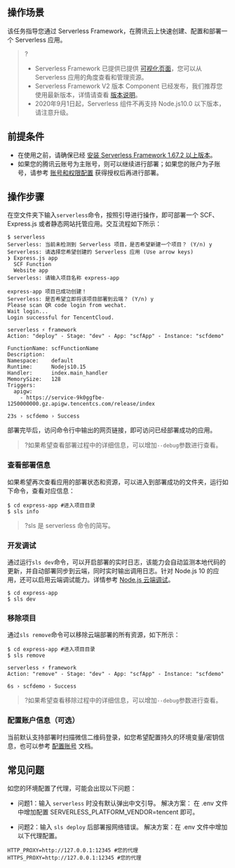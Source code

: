## 操作场景
该任务指导您通过 Serverless Framework，在腾讯云上快速创建、配置和部署一个 Serverless 应用。
>?
>- Serverless Framework 已提供已提供 [可视化页面](https://serverless.cloud.tencent.com/)，您可以从 Serverless 应用的角度查看和管理资源。
>- Serverless Framework V2 版本 Component 已经发布，我们推荐您使用最新版本，详情请查看 [版本说明](https://cloud.tencent.com/document/product/1154/44912)。
>- 2020年9月1日起，Serverless 组件不再支持 Node.js10.0 以下版本，请注意升级。

## 前提条件
- 在使用之前，请确保已经 [安装 Serverless Framework 1.67.2 以上版本](https://cloud.tencent.com/document/product/1154/42990)。
- 如果您的腾讯云账号为主账号，则可以继续进行部署；如果您的账户为子账号，请参考 [账号和权限配置](https://cloud.tencent.com/document/product/1154/43006) 获得授权后再进行部署。

## 操作步骤

在空文件夹下输入`serverless`命令，按照引导进行操作，即可部署一个 SCF、Express.js 或者静态网站托管应用。交互流程如下所示：

```
$ serverless
Serverless: 当前未检测到 Serverless 项目，是否希望新建一个项目？ (Y/n) y
Serverless: 请选择您希望创建的 Serverless 应用 (Use arrow keys)
❯ Express.js app 
  SCF Function 
  Website app 
Serverless: 请输入项目名称 express-app

express-app 项目已成功创建！
Serverless: 是否希望立即将该项目部署到云端？ (Y/n) y
Please scan QR code login from wechat. 
Wait login...
Login successful for TencentCloud. 

serverless ⚡ framework
Action: "deploy" - Stage: "dev" - App: "scfApp" - Instance: "scfdemo"

FunctionName: scfFunctionName
Description:  
Namespace:    default
Runtime:      Nodejs10.15
Handler:      index.main_handler
MemorySize:   128
Triggers: 
  apigw: 
    - https://service-9k0ggfbe-1250000000.gz.apigw.tencentcs.com/release/index

23s › scfdemo › Success
```

部署完毕后，访问命令行中输出的网页链接，即可访问已经部署成功的应用。
>?如果希望查看部署过程中的详细信息，可以增加`--debug`参数进行查看。


### 查看部署信息

如果希望再次查看应用的部署状态和资源，可以进入到部署成功的文件夹，运行如下命令，查看对应信息：

```
$ cd express-app #进入项目目录
$ sls info
```
>?sls 是 serverless 命令的简写。

### 开发调试

通过运行`sls dev`命令，可以开启部署的实时日志，该能力会自动监测本地代码的更新，并自动部署同步到云端，同时实时输出调用日志。针对 Node.js 10 的应用，还可以启用云端调试能力。详情参考 [Node.js 云端调试](https://cloud.tencent.com/document/product/1154/43220)。

```
$ cd express-app
$ sls dev
```

### 移除项目

通过`sls remove`命令可以移除云端部署的所有资源，如下所示：

```
$ cd express-app #进入项目目录
$ sls remove

serverless ⚡ framework
Action: "remove" - Stage: "dev" - App: "scfApp" - Instance: "scfdemo"

6s › scfdemo › Success
```

>?如果希望查看移除过程中的详细信息，可以增加`--debug`参数进行查看。

### 配置账户信息（可选）

当前默认支持部署时扫描微信二维码登录，如您希望配置持久的环境变量/密钥信息，也可以参考 [配置账号](https://cloud.tencent.com/document/product/1154/43006) 文档。

## 常见问题
如您的环境配置了代理，可能会出现以下问题：

- 问题1：输入 `serverless` 时没有默认弹出中文引导。
解决方案： 在 .env 文件中增加配置 SERVERLESS_PLATFORM_VENDOR=tencent 即可。

- 问题2：输入 `sls deploy` 后部署报网络错误。
解决方案：在 .env 文件中增加以下代理配置。
```
HTTP_PROXY=http://127.0.0.1:12345 #您的代理
HTTPS_PROXY=http://127.0.0.1:12345 #您的代理
```

  

